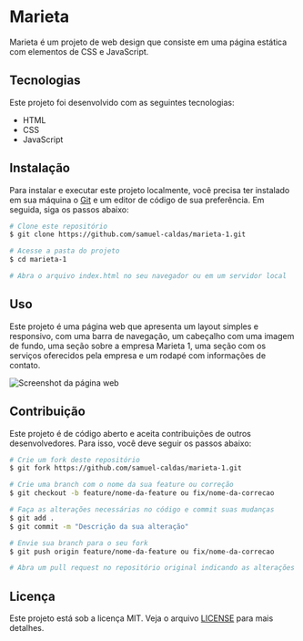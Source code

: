 # Marieta

Marieta é um projeto de web design que consiste em uma página estática com elementos de CSS e JavaScript.

## Tecnologias

Este projeto foi desenvolvido com as seguintes tecnologias:

- HTML
- CSS
- JavaScript

## Instalação

Para instalar e executar este projeto localmente, você precisa ter instalado em sua máquina o [Git](https://git-scm.com/) e um editor de código de sua preferência. Em seguida, siga os passos abaixo:

```bash
# Clone este repositório
$ git clone https://github.com/samuel-caldas/marieta-1.git

# Acesse a pasta do projeto
$ cd marieta-1

# Abra o arquivo index.html no seu navegador ou em um servidor local
```

## Uso

Este projeto é uma página web que apresenta um layout simples e responsivo, com uma barra de navegação, um cabeçalho com uma imagem de fundo, uma seção sobre a empresa Marieta 1, uma seção com os serviços oferecidos pela empresa e um rodapé com informações de contato.

![Screenshot da página web](imagens/screenshot.png)

## Contribuição

Este projeto é de código aberto e aceita contribuições de outros desenvolvedores. Para isso, você deve seguir os passos abaixo:

```bash
# Crie um fork deste repositório
$ git fork https://github.com/samuel-caldas/marieta-1.git

# Crie uma branch com o nome da sua feature ou correção
$ git checkout -b feature/nome-da-feature ou fix/nome-da-correcao

# Faça as alterações necessárias no código e commit suas mudanças
$ git add .
$ git commit -m "Descrição da sua alteração"

# Envie sua branch para o seu fork
$ git push origin feature/nome-da-feature ou fix/nome-da-correcao

# Abra um pull request no repositório original indicando as alterações feitas
```

## Licença

Este projeto está sob a licença MIT. Veja o arquivo [LICENSE](LICENSE) para mais detalhes.
